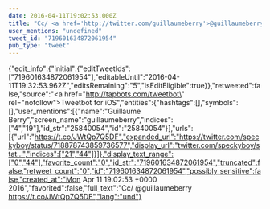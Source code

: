 ```yaml
---
date: 2016-04-11T19:02:53.000Z
title: "Cc/ <a href='http://twitter.com/guillaumeberry'>@guillaumeberry</a>  https://t.co/JWtQp7Q5DF″"
user_mentions: "undefined"
tweet_id: "719601634872061954"
pub_type: "tweet"
---
```

{"edit_info":{"initial":{"editTweetIds":["719601634872061954"],"editableUntil":"2016-04-11T19:32:53.962Z","editsRemaining":"5","isEditEligible":true}},"retweeted":false,"source":"<a href=\"http://tapbots.com/tweetbot\" rel=\"nofollow\">Tweetbot for iΟS</a>","entities":{"hashtags":[],"symbols":[],"user_mentions":[{"name":"Guillaume Berry","screen_name":"guillaumeberry","indices":["4","19"],"id_str":"25840054","id":"25840054"}],"urls":[{"url":"https://t.co/JWtQp7Q5DF","expanded_url":"https://twitter.com/speckyboy/status/718878743859736577","display_url":"twitter.com/speckyboy/stat…","indices":["21","44"]}]},"display_text_range":["0","44"],"favorite_count":"0","id_str":"719601634872061954","truncated":false,"retweet_count":"0","id":"719601634872061954","possibly_sensitive":false,"created_at":"Mon Apr 11 19:02:53 +0000 2016","favorited":false,"full_text":"Cc/ @guillaumeberry  https://t.co/JWtQp7Q5DF","lang":"und"}
